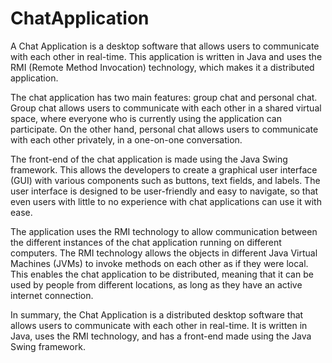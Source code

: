 # ChatApplication

A Chat Application is a desktop software that allows users to communicate with each other in real-time. This application is written in Java and uses the RMI (Remote Method Invocation) technology, which makes it a distributed application.

The chat application has two main features: group chat and personal chat. Group chat allows users to communicate with each other in a shared virtual space, where everyone who is currently using the application can participate. On the other hand, personal chat allows users to communicate with each other privately, in a one-on-one conversation.

The front-end of the chat application is made using the Java Swing framework. This allows the developers to create a graphical user interface (GUI) with various components such as buttons, text fields, and labels. The user interface is designed to be user-friendly and easy to navigate, so that even users with little to no experience with chat applications can use it with ease.

The application uses the RMI technology to allow communication between the different instances of the chat application running on different computers. The RMI technology allows the objects in different Java Virtual Machines (JVMs) to invoke methods on each other as if they were local. This enables the chat application to be distributed, meaning that it can be used by people from different locations, as long as they have an active internet connection.

In summary, the Chat Application is a distributed desktop software that allows users to communicate with each other in real-time. It is written in Java, uses the RMI technology, and has a front-end made using the Java Swing framework.
